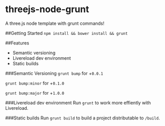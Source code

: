 # threejs-node-grunt
A three.js node template with grunt commands!

##Getting Started
`npm install && bower install && grunt`

##Features
* Semantic versioning
* Livereload dev environment
* Static builds

###Semantic Versioning
`grunt bump` for +`0.0.1`

`grunt bump:minor` for +`0.1.0`

`grunt bump:major` for +`1.0.0`

###Livereload dev environment
Run `grunt` to work more effiently with Livereload.

###Static builds
Run `grunt build` to build a project distributable to `/build`.
